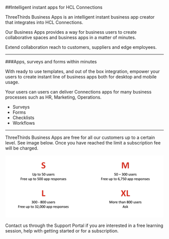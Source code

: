 ##Intelligent instant apps for HCL Connections

ThreeThirds Business Apps is an intelligent instant business app creator that integrates into HCL Connections.

Our Business Apps provides a way for business users to create collaborative spaces and business apps in a matter of minutes.

Extend collaboration reach to customers, suppliers and edge employees.

______

###Apps, surveys and forms within minutes

With ready to use templates, and out of the box integration, empower your users to create instant line of business apps both for desktop and mobile usage.

Your users can users can deliver Connections apps for many business processes such as HR, Marketing, Operations.

* Surveys
* Forms
* Checklists
* Workflows

______

ThreeThirds Business Apps are free for all our customers up to a certain level. See image below. Once you have reached the limit a subscription fee will be charged.

<img src="/assets/images/screen-shots/businessapps/businessapps-sizes.png" alt="Freemium" />

Contact us through the Support Portal if you are interested in a free learning session, help with getting started or for a subscription.
